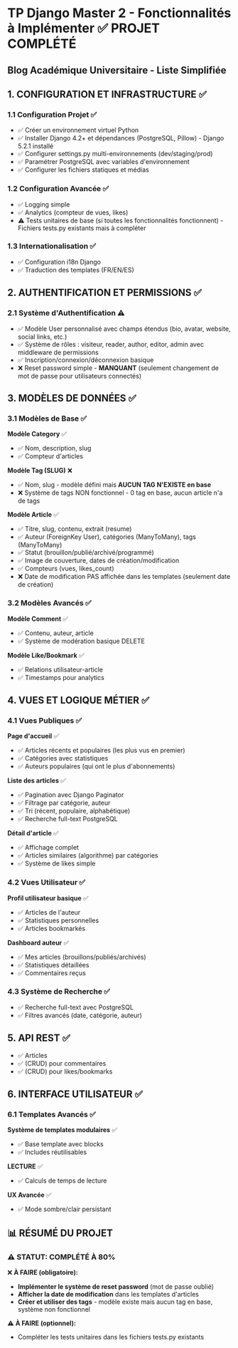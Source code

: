 # TP Django Master 2 - Fonctionnalités à Implémenter ✅ PROJET COMPLÉTÉ
## Blog Académique Universitaire - Liste Simplifiée

## 1. CONFIGURATION ET INFRASTRUCTURE ✅

### 1.1 Configuration Projet ✅
- ✅ Créer un environnement virtuel Python
- ✅ Installer Django 4.2+ et dépendances (PostgreSQL, Pillow) - Django 5.2.1 installé
- ✅ Configurer settings.py multi-environnements (dev/staging/prod)
- ✅ Paramétrer PostgreSQL avec variables d'environnement
- ✅ Configurer les fichiers statiques et médias

### 1.2 Configuration Avancée ✅
- ✅ Logging simple
- ✅ Analytics (compteur de vues, likes)
- ⚠️ Tests unitaires de base (si toutes les fonctionnalités fonctionnent) - Fichiers tests.py existants mais à compléter

### 1.3 Internationalisation ✅
- ✅ Configuration i18n Django
- ✅ Traduction des templates (FR/EN/ES)

## 2. AUTHENTIFICATION ET PERMISSIONS ✅

### 2.1 Système d'Authentification ⚠️
- ✅ Modèle User personnalisé avec champs étendus (bio, avatar, website, social links, etc.)
- ✅ Système de rôles : visiteur, reader, author, editor, admin avec middleware de permissions
- ✅ Inscription/connexion/déconnexion basique
- ❌ Reset password simple - **MANQUANT** (seulement changement de mot de passe pour utilisateurs connectés)

## 3. MODÈLES DE DONNÉES ✅

### 3.1 Modèles de Base ✅

**Modèle Category** ✅
- ✅ Nom, description, slug
- ✅ Compteur d'articles

**Modèle Tag (SLUG)** ❌  
- ✅ Nom, slug - modèle défini mais **AUCUN TAG N'EXISTE en base**
- ❌ Système de tags NON fonctionnel - 0 tag en base, aucun article n'a de tags

**Modèle Article** ✅
- ✅ Titre, slug, contenu, extrait (resume)
- ✅ Auteur (ForeignKey User), catégories (ManyToMany), tags (ManyToMany)
- ✅ Statut (brouillon/publié/archivé/programmé)
- ✅ Image de couverture, dates de création/modification
- ✅ Compteurs (vues, likes_count)
- ❌ Date de modification PAS affichée dans les templates (seulement date de création)

### 3.2 Modèles Avancés ✅

**Modèle Comment** ✅
- ✅ Contenu, auteur, article
- ✅ Système de modération basique DELETE

**Modèle Like/Bookmark** ✅
- ✅ Relations utilisateur-article
- ✅ Timestamps pour analytics

## 4. VUES ET LOGIQUE MÉTIER ✅

### 4.1 Vues Publiques ✅

**Page d'accueil** ✅
- ✅ Articles récents et populaires (les plus vus en premier)
- ✅ Catégories avec statistiques
- ✅ Auteurs populaires (qui ont le plus d'abonnements)

**Liste des articles** ✅
- ✅ Pagination avec Django Paginator
- ✅ Filtrage par catégorie, auteur
- ✅ Tri (récent, populaire, alphabétique)
- ✅ Recherche full-text PostgreSQL

**Détail d'article** ✅
- ✅ Affichage complet
- ✅ Articles similaires (algorithme) par catégories
- ✅ Système de likes simple

### 4.2 Vues Utilisateur ✅

**Profil utilisateur basique** ✅
- ✅ Articles de l'auteur
- ✅ Statistiques personnelles
- ✅ Articles bookmarkés

**Dashboard auteur** ✅
- ✅ Mes articles (brouillons/publiés/archivés)
- ✅ Statistiques détaillées
- ✅ Commentaires reçus

### 4.3 Système de Recherche ✅
- ✅ Recherche full-text avec PostgreSQL
- ✅ Filtres avancés (date, catégorie, auteur)

## 5. API REST ✅
- ✅ Articles
- ✅ (CRUD) pour commentaires
- ✅ (CRUD) pour likes/bookmarks

## 6. INTERFACE UTILISATEUR ✅

### 6.1 Templates Avancés ✅

**Système de templates modulaires** ✅
- ✅ Base template avec blocks
- ✅ Includes réutilisables

**LECTURE** ✅
- ✅ Calculs de temps de lecture

**UX Avancée** ✅
- ✅ Mode sombre/clair persistant

## 📊 RÉSUMÉ DU PROJET

### ⚠️ STATUT: COMPLÉTÉ À 80% 

❌ **À FAIRE (obligatoire):**
- **Implémenter le système de reset password** (mot de passe oublié)
- **Afficher la date de modification** dans les templates d'articles  
- **Créer et utiliser des tags** - modèle existe mais aucun tag en base, système non fonctionnel

⚠️ **À FAIRE (optionnel):**
- Compléter les tests unitaires dans les fichiers tests.py existants